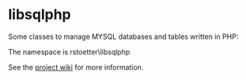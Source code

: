 # libsqlphp

Some classes to manage MYSQL databases and tables written in PHP:

The namespace is rstoetter\\libsqlphp

See the [project wiki](https://github.com/rstoetter/libsqlphp/wiki) for more information.

